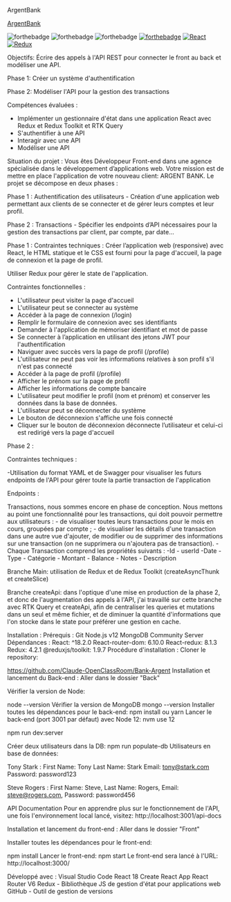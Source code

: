 ArgentBank

[ArgentBank](./Front/src/assets/argentBankLogo.png)


![forthebadge](https://forthebadge.com/images/badges/uses-html.svg)
![forthebadge](https://forthebadge.com/images/badges/uses-css.svg)
![forthebadge](https://forthebadge.com/images/badges/uses-js.svg)
[![forthebadge](https://forthebadge.com/images/badges/uses-git.svg)](https://github.com/ArthurBlanc)
[![React](https://img.shields.io/badge/react-20232a?style=for-the-badge&logo=react&logocolor=61dafb)](https://reactjs.org/)
[![Redux](https://img.shields.io/badge/Redux-593D88?style=for-the-badge&logo=redux&logoColor=white)](https://redux.js.org/)


Objectifs:
Écrire des appels à l'API REST pour connecter le front au back et modéliser une API.


Phase 1: Créer un système d'authentification

Phase 2: Modéliser l'API pour la gestion des transactions


Compétences évaluées :
- Implémenter un gestionnaire d'état dans une application React avec Redux et Redux Toolkit et RTK Query
- S'authentifier à une API
- Interagir avec une API
- Modéliser une API

Situation du projet :
Vous êtes Développeur Front-end dans une agence spécialisée dans le développement d’applications web. Votre mission est de mettre en place l'application de votre nouveau client: ARGENT BANK. Le projet se décompose en deux phases :

Phase 1 : Authentification des utilisateurs - Création d'une application web permettant aux clients de se connecter et de gérer leurs comptes et leur profil.

Phase 2 : Transactions - Spécifier les endpoints d’API nécessaires pour la gestion des transactions par client, par compte, par date...


Phase 1 :
Contraintes techniques :
Créer l’application web (responsive) avec React, le HTML statique et le CSS est fourni pour la page d'accueil, la page de connexion et la page de profil.

Utiliser Redux pour gérer le state de l'application.

Contraintes fonctionnelles :
- L'utilisateur peut visiter la page d'accueil
- L'utilisateur peut se connecter au système
- Accéder à la page de connexion (/login)
- Remplir le formulaire de connexion avec ses identifiants
- Demander à l'application de mémoriser identifiant et mot de passe
- Se connecter à l’application en utilisant des jetons JWT pour l'authentification
- Naviguer avec succès vers la page de profil (/profile)
- L'utilisateur ne peut pas voir les informations relatives à son profil s'il n'est pas connecté
- Accéder à la page de profil (/profile)
- Afficher le prénom sur la page de profil
- Afficher les informations de compte bancaire
- L'utilisateur peut modifier le profil (nom et prénom) et conserver les données dans la base de données.
- L'utilisateur peut se déconnecter du système
- Le bouton de déconnexion s'affiche une fois connecté
- Cliquer sur le bouton de déconnexion déconnecte l’utilisateur et celui-ci est redirigé vers la page d'accueil


Phase 2 :

Contraintes techniques :

-Utilisation du format YAML et de Swagger pour visualiser les futurs endpoints de l'API pour gérer toute la partie transaction de l'application

Endpoints :

Transactions, nous sommes encore en phase de conception. Nous mettons au point une fonctionnalité pour les transactions, qui doit pouvoir permettre aux utilisateurs : - de visualiser toutes leurs transactions pour le mois en cours, groupées par compte ; - de visualiser les détails d'une transaction dans une autre vue d'ajouter, de modifier ou de supprimer des informations sur une transaction (on ne supprimera ou n'ajoutera pas de transaction). - Chaque Transaction comprend les propriétés suivants : -Id - userId -Date -Type - Catégorie - Montant - Balance - Notes - Description

Branche Main:
utilisation de Redux et de Redux Toolkit (createAsyncThunk et createSlice)

Branche createApi:
dans l'optique d'une mise en production de la phase 2, et donc de l'augmentation des appels à l'API, j'ai travaillé sur cette branche avec RTK Query et createApi, afin de centraliser les queries et mutations dans un seul et même fichier, et de diminuer la quantité d'informations que l'on stocke dans le state pour préférer une gestion en cache.

Installation :
Prérequis :
Git
Node.js v12
MongoDB Community Server
Dépendances :
React: ^18.2.0
React-router-dom: 6.10.0
React-redux: 8.1.3
Redux: 4.2.1
@reduxjs/toolkit: 1.9.7
Procédure d'installation :
Cloner le repository:

https://github.com/Claude-OpenClassRoom/Bank-Argent
Installation et lancement du Back-end :
Aller dans le dossier "Back"

Vérifier la version de Node:

node --version
Vérifier la version de MongoDB
mongo --version
Installer toutes les dépendances pour le back-end:
npm install ou yarn
Lancer le back-end (port 3001 par défaut) avec Node 12:
nvm use 12

npm run dev:server

Créer deux utilisateurs dans la DB:
npm run populate-db
Utilisateurs en base de données:

Tony Stark :
First Name: Tony
Last Name: Stark
Email: tony@stark.com
Password: password123

Steve Rogers :
First Name: Steve,
Last Name: Rogers,
Email: steve@rogers.com,
Password: password456 

API Documentation
Pour en apprendre plus sur le fonctionnement de l'API, une fois l'environnement local lancé, visitez: http://localhost:3001/api-docs

Installation et lancement du front-end :
Aller dans le dossier "Front"

Installer toutes les dépendances pour le front-end:

npm install
Lancer le front-end:
npm start
Le front-end sera lancé à l'URL: http://localhost:3000/

Développé avec :
Visual Studio Code
React 18
Create React App
React Router V6
Redux - Bibliothèque JS de gestion d'état pour applications web
GitHub - Outil de gestion de versions